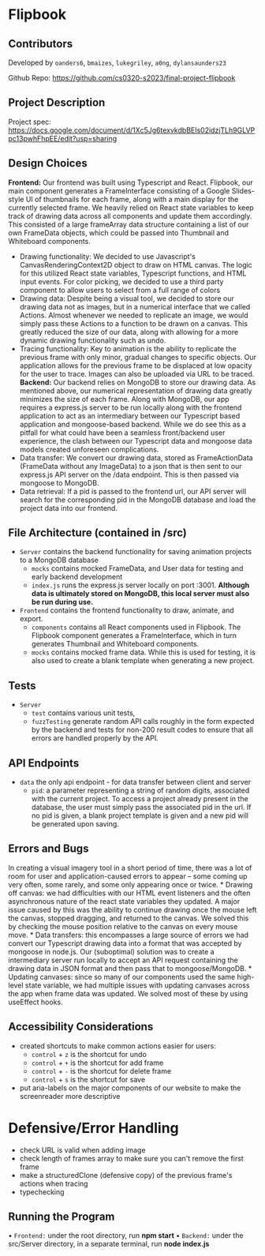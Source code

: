 # Flipbook
## Contributors
Developed by `oanders6`, `bmaizes`, `lukegriley`, `a0ng`, `dylansaunders23`

Github Repo: https://github.com/cs0320-s2023/final-project-flipbook

## Project Description
Project spec: https://docs.google.com/document/d/1Xc5Jg6texvkdbBEIs02idzjTLh9GLVPpc13pwhFhpEE/edit?usp=sharing


## Design Choices
**Frontend:** Our frontend was built using Typescript and React. Flipbook, our main component generates a FrameInterface consisting of a Google Slides-style UI of thumbnails for each frame, along with a main display for the currently selected frame. We heavily relied on React state variables to keep track of drawing data across all components and update them accordingly. This consisted of a large frameArray data structure containing a list of our own FrameData objects, which could be passed into Thumbnail and Whiteboard components.
 * Drawing functionality: We decided to use Javascript's CanvasRenderingContext2D object to draw on HTML canvas. The logic for this utilized React state variables, Typescript functions, and HTML input events. For color picking, we decided to use a third party component to allow users to select from a full range of colors
 * Drawing data: Despite being a visual tool, we decided to store our drawing data not as images, but in a numerical interface that we called Actions. Almost whenever we needed to replicate an image, we would simply pass these Actions to a function to be drawn on a canvas. This greatly reduced the size of our data, along with allowing for a more dynamic drawing functionality such as undo. 
 * Tracing functionality: Key to animation is the ability to replicate the previous frame with only minor, gradual changes to specific objects. Our application allows for the previous frame to be displaced at low opacity for the user to trace. Images can also be uploaded via URL to be traced. 
 **Backend:** Our backend relies on MongoDB to store our drawing data. As mentioned above, our numerical representation of drawing data greatly minimizes the size of each frame. Along with MongoDB, our app requires a express.js server to be run locally along with the frontend application to act as an intermediary between our Typescript based application and mongoose-based backend. While we do see this as a pitfall for what could have been a seamless front/backend user experience, the clash between our Typescript data and mongoose data models created unforeseen complications. 
 * Data transfer: We convert our drawing data, stored as FrameActionData (FrameData without any ImageData) to a json that is then sent to our express.js API server on the /data endpoint. This is then passed via mongoose to MongoDB.  
 * Data retrieval: If a pid is passed to the frontend url, our API server will search for the corresponding pid in the MongoDB database and load the project data into our frontend.


## File Architecture (contained in /src)
  * `Server` contains the backend functionality for saving animation projects to a MongoDB database
    * `mocks` contains mocked FrameData, and User data for testing and early backend development
    * `index.js` runs the express.js server locally on port :3001. **Although data is ultimately stored on MongoDB, this local server must also be run during use.**
  * `Frontend` contains the frontend functionality to draw, animate, and export.
    * `components` contains all React components used in Flipbook. The Flipbook component generates a FrameInterface, which in turn generates Thumbnail and Whiteboard components.
    * `mocks` contains mocked frame data. While this is used for testing, it is also used to create a blank template when generating a new project.
           
## Tests
* `Server`
    * `test` contains various unit tests, 
    * `fuzzTesting` generate random API calls roughly in the form expected by the backend and tests for non-200 result codes to ensure that all errors are handled properly by the API.


## API Endpoints
* `data` the only api endpoint - for data transfer between client and server
    * `pid`: a parameter representing a string of random digits, associated with the current project. To access a project already present in the database, the user must simply pass the associated pid in the url. If no pid is given, a blank project template is given and a new pid will be generated upon saving.
## Errors and Bugs
In creating a visual imagery tool in a short period of time, there was a lot of room for user and application-caused errors to appear – some coming up very often, some rarely, and some only appearing once or twice.
    * Drawing off canvas: we had difficulties with our HTML event listeners and the often asynchronous nature of the react state variables they updated. A major issue caused by this was the ability to continue drawing once the mouse left the canvas, stopped dragging, and returned to the canvas. We solved this by checking the mouse position relative to the canvas on every mouse move.
    * Data transfers: this encompasses a large source of errors we had convert our Typescript drawing data into a format that was accepted by mongoose in node.js. Our (suboptimal) solution was to create a intermediary server run locally to accept an API request containing the drawing data in JSON format and then pass that to mongoose/MongoDB.
    * Updating canvases: since so many of our components used the same high-level state variable, we had multiple issues with updating canvases across the app when frame data was updated. We solved most of these by using useEffect hooks.

## Accessibility Considerations
* created shortcuts to make common actions easier for users: 
  * `control` + `z` is the shortcut for undo
  * `control` + `+` is the shortcut for add frame
  * `control` + `-` is the shortcut for delete frame
  * `control` + `s` is the shortcut for save
* put aria-labels on the major components of our website to make the screenreader more descriptive

# Defensive/Error Handling
* check URL is valid when adding image
* check length of frames array to make sure you can't remove the first frame
* make a structuredClone (defensive copy) of the previous frame's actions when tracing
* typechecking

## Running the Program
• `Frontend:` under the root directory, run **npm start**
• `Backend:` under the src/Server directory, in a separate terminal, run **node index.js**
